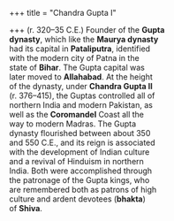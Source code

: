 +++
title = "Chandra Gupta I"

+++
(r. 320–35 C.E.) Founder of the **Gupta**  
**dynasty**, which like the **Maurya dynasty**  
had its capital in **Pataliputra**, identified  
with the modern city of Patna in the  
state of **Bihar**. The Gupta capital was  
later moved to **Allahabad**. At the height  
of the dynasty, under **Chandra Gupta II**  
(r. 376–415), the Guptas controlled all of  
northern India and modern Pakistan, as  
well as the **Coromandel** Coast all the  
way to modern Madras. The Gupta  
dynasty flourished between about 350  
and 550 C.E., and its reign is associated  
with the development of Indian culture  
and a revival of Hinduism in northern  
India. Both were accomplished through  
the patronage of the Gupta kings, who  
are remembered both as patrons of high  
culture and ardent devotees (**bhakta**)  
of **Shiva**.
